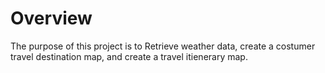 # Overview
The purpose of this project is to Retrieve weather data, create a costumer travel destination map, and create a travel itienerary map.
